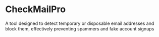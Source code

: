 # CheckMailPro
A tool designed to detect temporary or disposable email addresses and block them, effectively preventing spammers and fake account signups
